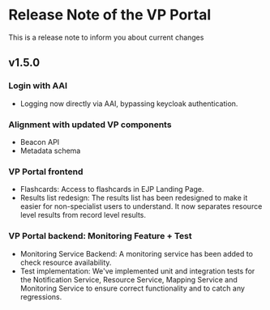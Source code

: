 # Release Note of the VP Portal

This is a release note to inform you about current changes
## v1.5.0

### Login with AAI
- Logging now directly via AAI, bypassing keycloak authentication.

### Alignment with updated VP components
- Beacon API
- Metadata schema 

### VP Portal frontend
- Flashcards: Access to flashcards in EJP Landing Page.
- Results list redesign: The results list has been redesigned to make it easier for non-specialist users to understand. It now separates resource level results from record level results.

### VP Portal backend: Monitoring Feature + Test
- Monitoring Service Backend: A monitoring service has been added to check resource availability.
- Test implementation: We've implemented unit and integration tests for the Notification Service, Resource Service, Mapping Service and Monitoring Service to ensure correct functionality and to catch any regressions.

